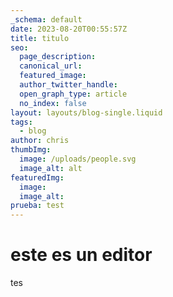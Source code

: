 ```yaml
---
_schema: default
date: 2023-08-20T00:55:57Z
title: titulo
seo:
  page_description:
  canonical_url:
  featured_image:
  author_twitter_handle:
  open_graph_type: article
  no_index: false
layout: layouts/blog-single.liquid
tags:
  - blog
author: chris
thumbImg:
  image: /uploads/people.svg
  image_alt: alt
featuredImg:
  image:
  image_alt:
prueba: test
---
```

# este es un editor



tes